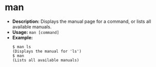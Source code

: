 # man

- **Description:** Displays the manual page for a command, or lists all available manuals.
- **Usage:** `man [command]`
- **Example:**
  ```
  $ man ls
  (Displays the manual for 'ls')
  $ man
  (Lists all available manuals)
  ```
